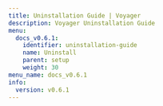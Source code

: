 ```yaml
---
title: Uninstallation Guide | Voyager
description: Voyager Uninstallation Guide
menu:
  docs_v0.6.1:
    identifier: uninstallation-guide
    name: Uninstall
    parent: setup
    weight: 30
menu_name: docs_v0.6.1
info:
  version: v0.6.1
---
```


